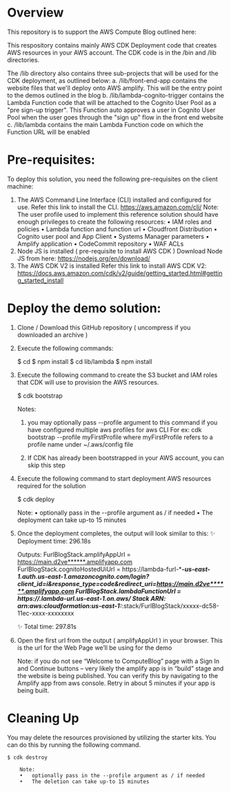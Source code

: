 # Overview

This repository is to support the AWS Compute Blog outlined here:

This respository contains mainly AWS CDK Deployment code that creates AWS resources in your AWS account. The CDK code is in the /bin and /lib directories.

The /lib directory also contains three sub-projects that will be used for the CDK deployment, as outlined below:
    a. /lib/front-end-app contains the website files that we'll deploy onto AWS amplify. This will be the entry point to the demos outlined in the blog
    b. /lib/lambda-cognito-trigger contains the Lambda Function code that will be attached to the Cognito User Pool as a "pre sign-up trigger". This Function auto approves a user in Cognito User Pool when the user goes through the "sign up" flow in the front end website
    c. /lib/lambda contains the main Lambda Function code on which the Function URL will be enabled

# Pre-requisites: 
To deploy this solution, you need the following pre-requisites on the client machine:
1.	The AWS Command Line Interface (CLI) installed and configured for use.
    Refer this link to install the CLI. https://aws.amazon.com/cli/
        Note: The user profile used to implement this reference solution should have enough privileges to create the following resources:
        •	IAM roles and policies
        •	Lambda function and function url
        •	Cloudfront Distribution
        •	Cognito user pool and App Client
        •	Systems Manager parameters
        •	Amplify application
        •	CodeCommit repository
        •	WAF ACLs
2.	Node JS is installed ( pre-requisite to install AWS CDK )
    Download Node JS from here: https://nodejs.org/en/download/ 
3.	The AWS CDK V2 is installed
    Refer this link to install AWS CDK V2: https://docs.aws.amazon.com/cdk/v2/guide/getting_started.html#getting_started_install


# Deploy the demo solution:

1. Clone / Download this GitHub repository ( uncompress if you downloaded an archive )
2. Execute the following commands:

    $ cd <full path of the directory where the GitHub repo was cloned to>
    $ npm install
    $ cd lib/lambda
    $ npm install
3. Execute the following command to create the S3 bucket and IAM roles that CDK will use to provision the AWS resources.

    $ cdk bootstrap

    Notes: 
    1. you may optionally pass --profile argument to this command if you have configured multiple aws profiles for aws CLI
    For ex: cdk bootstrap --profile myFirstProfile
    where myFirstProfile refers to a profile name under ~/.aws/config file 

    2. If CDK has already been bootstrapped in your AWS account, you can skip this step


4. Execute the following command to start deployment AWS resources required for the solution

    $ cdk deploy 

    Note: 
    •	optionally pass in the --profile argument as / if needed
    •	The deployment can take up-to 15 minutes
5. Once the deployment completes, the output will look similar to this:
    ✨  Deployment time: 296.18s

    Outputs:
    FurlBlogStack.amplifyAppUrl = https://main.d2ve******.amplifyapp.com
    FurlBlogStack.cognitoHostedUiUrl = https://lambda-furl-******-us-east-1.auth.us-east-1.amazoncognito.com/login?client_id=*******i&response_type=code&redirect_uri=https://main.d2ve******.amplifyapp.com
    FurlBlogStack.lambdaFunctionUrl = https://******.lambda-url.us-east-1.on.aws/
    Stack ARN:
    arn:aws:cloudformation:us-east-1:******:stack/FurlBlogStack/xxxxx-dc58-11ec-xxxx-xxxxxxxx

    ✨  Total time: 297.81s
6. Open the first url from the output ( amplifyAppUrl ) in your browser. This is the url for the Web Page we’ll be using for the demo

    Note: if you do not see “Welcome to ComputeBlog” page with a Sign In and Continue buttons – very likely the amplify app is in “build” stage and the website is being published. You can verify this by navigating to the Amplify app from aws console. Retry in about 5 minutes if your app is being built.



# Cleaning Up

You may delete the resources provisioned by utilizing the starter kits. You can do this by running the following command.

    $ cdk destroy 

        Note: 
        •	optionally pass in the --profile argument as / if needed
        •	The deletion can take up-to 15 minutes
